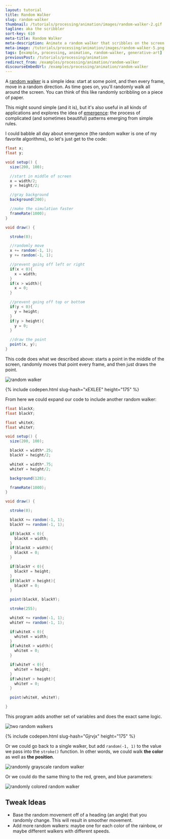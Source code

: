 ```yaml
---
layout: tutorial
title: Random Walker
slug: random-walker
thumbnail: /tutorials/processing/animation/images/random-walker-2.gif
tagline: aka the scribbler
sort-key: 610
meta-title: Random Walker
meta-description: Animate a random walker that scribbles on the screen.
meta-image: /tutorials/processing/animation/images/random-walker-5.png
tags: [example, processing, animation, random-walker, generative-art]
previousPost: /tutorials/processing/animation
redirect_from: /examples/processing/animation/random-walker
discourseEmbedUrl: /examples/processing/animation/random-walker
---
```


A [random walker](https://en.wikipedia.org/wiki/Random_walk) is a simple idea: start at some point, and then every frame, move in a random direction. As time goes on, you'll randomly walk all around the screen. You can think of this like randomly scribbling on a piece of paper.

This might sound simple (and it is), but it's also useful in all kinds of applications and explores the idea of [emergence](https://en.wikipedia.org/wiki/Emergence): the process of complicated (and sometimes beautiful) patterns emerging from simple rules.

I could babble all day about emergence (the random walker is one of my favorite algorithms), so let's just get to the code:

```java
float x;
float y;

void setup() {
  size(200, 100);

  //start in middle of screen
  x = width/2;
  y = height/2;

  //gray background
  background(200);

  //make the simulation faster
  frameRate(1000);
}

void draw() {

  stroke(0);

  //randomly move
  x += random(-1, 1);
  y += random(-1, 1);

  //prevent going off left or right
  if(x < 0){
    x = width;
  }
  if(x > width){
    x = 0;
  }

  //prevent going off top or bottom
  if(y < 0){
    y = height;
  }
  if(y > height){
    y = 0;
  }

  //draw the point
  point(x, y);
}
```

This code does what we described above: starts a point in the middle of the screen, randomly moves that point every frame, and then just draws the point.

![random walker](/tutorials/processing/animation/images/random-walker-1.gif)

{% include codepen.html slug-hash="xEXLEE" height="175" %}


From here we could expand our code to include another random walker:

```java
float blackX;
float blackY;

float whiteX;
float whiteY;

void setup() {
  size(200, 100);

  blackX = width*.25;
  blackY = height/2;

  whiteX = width*.75;
  whiteY = height/2;

  background(128);

  frameRate(1000);
}

void draw() {

  stroke(0);

  blackX += random(-1, 1);
  blackY += random(-1, 1);

  if(blackX < 0){
    blackX = width;
  }
  if(blackX > width){
    blackX = 0;
  }

  if(blackY < 0){
    blackY = height;
  }
  if(blackY > height){
    blackY = 0;
  }

  point(blackX, blackY);

  stroke(255);

  whiteX += random(-1, 1);
  whiteY += random(-1, 1);

  if(whiteX < 0){
    whiteX = width;
  }
  if(whiteX > width){
    whiteX = 0;
  }

  if(whiteY < 0){
    whiteY = height;
  }
  if(whiteY > height){
    whiteY = 0;
  }  

  point(whiteX, whiteY);

}
```

This program adds another set of variables and does the exact same logic.

![two random walkers](/tutorials/processing/animation/images/random-walker-2.gif)

{% include codepen.html slug-hash="Gjrvjx" height="175" %}

Or we could go back to a single walker, but add `random(-1, 1)` to the value we pass into the `stroke()` function. In other words, we could walk **the color** as well as **the position**.

![randomly grayscale random walker](/tutorials/processing/animation/images/random-walker-4.png)

Or we could do the same thing to the red, green, and blue parameters:

![randomly colored random walker](/tutorials/processing/animation/images/random-walker-3.png)

## Tweak Ideas

- Base the random movement off of a heading (an angle) that you randomly change. This will result in smoother movement.
- Add more random walkers: maybe one for each color of the rainbow, or maybe different walkers with different speeds.
